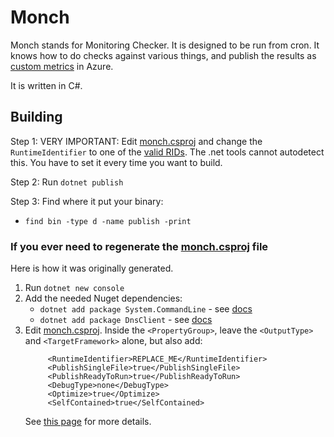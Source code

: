 # Monch

Monch stands for Monitoring Checker. It is designed to be run from cron.
It knows how to do checks against various things, and publish the results
as [custom
metrics](https://docs.microsoft.com/en-us/azure/azure-monitor/platform/metrics-custom-overview)
in Azure.

It is written in C#.

## Building

Step 1: VERY IMPORTANT: Edit [monch.csproj](monch.csproj)
and change the `RuntimeIdentifier` to one of the [valid
RIDs](https://docs.microsoft.com/en-us/dotnet/core/rid-catalog). The .net
tools cannot autodetect this. You have to set it every time you want to
build.

Step 2: Run `dotnet publish`

Step 3: Find where it put your binary:
* `find bin -type d -name publish -print`

### If you ever need to regenerate the [monch.csproj](monch.csproj) file

Here is how it was originally generated.

1. Run `dotnet new console`
2. Add the needed Nuget dependencies:
   - `dotnet add package System.CommandLine` - see
     [docs](https://github.com/dotnet/command-line-api)
   - `dotnet add package DnsClient` - see
     [docs](https://dnsclient.michaco.net/)
3. Edit [monch.csproj](monch.csproj).
   Inside the `<PropertyGroup>`, leave the `<OutputType>` and
   `<TargetFramework>` alone, but also add:
   ```
        <RuntimeIdentifier>REPLACE_ME</RuntimeIdentifier>
        <PublishSingleFile>true</PublishSingleFile>
        <PublishReadyToRun>true</PublishReadyToRun>
        <DebugType>none</DebugType>
        <Optimize>true</Optimize>
        <SelfContained>true</SelfContained>
   ```
   See [this
   page](https://docs.microsoft.com/en-us/dotnet/core/deploying/single-file)
   for more details.
